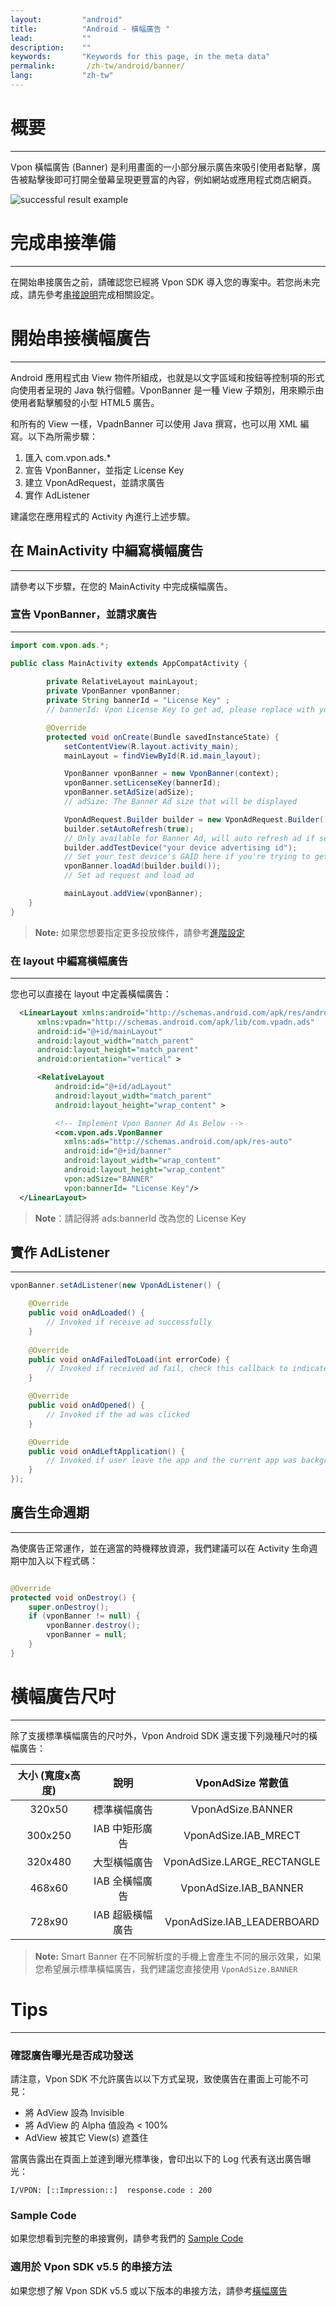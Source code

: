 ```yaml
---
layout:         "android"
title:          "Android - 橫幅廣告 "
lead:           ""
description:    ""
keywords:       "Keywords for this page, in the meta data"
permalink:       /zh-tw/android/banner/
lang:           "zh-tw"
---
```

# 概要
---
Vpon 橫幅廣告 (Banner) 是利用畫面的一小部分展示廣告來吸引使用者點擊，廣告被點擊後即可打開全螢幕呈現更豐富的內容，例如網站或應用程式商店網頁。

<img class="width-300" src="{{site.imgurl}}/Android_Banner.png" alt="successful result example">

# 完成串接準備
---
在開始串接廣告之前，請確認您已經將 Vpon SDK 導入您的專案中。若您尚未完成，請先參考[串接說明]完成相關設定。

# 開始串接橫幅廣告
---
Android 應用程式由 View 物件所組成，也就是以文字區域和按鈕等控制項的形式向使用者呈現的 Java 執行個體。VponBanner 是一種 View 子類別，用來顯示由使用者點擊觸發的小型 HTML5 廣告。

和所有的 View 一樣，VpadnBanner 可以使用 Java 撰寫，也可以用 XML 編寫。以下為所需步驟：

1. 匯入 com.vpon.ads.*
2. 宣告 VponBanner，並指定 License Key
3. 建立 VponAdRequest，並請求廣告
4. 實作 AdListener

建議您在應用程式的 Activity 內進行上述步驟。

## 在 MainActivity 中編寫橫幅廣告
---
請參考以下步驟，在您的 MainActivity 中完成橫幅廣告。

### 宣告 VponBanner，並請求廣告
---
```java
import com.vpon.ads.*;

public class MainActivity extends AppCompatActivity {
        
        private RelativeLayout mainLayout;
        private VponBanner vponBanner;
        private String bannerId = "License Key" ;
        // bannerId: Vpon License Key to get ad, please replace with your own one

        @Override
  	    protected void onCreate(Bundle savedInstanceState) {
            setContentView(R.layout.activity_main);
            mainLayout = findViewById(R.id.main_layout);

            VponBanner vponBanner = new VponBanner(context);
            vponBanner.setLicenseKey(bannerId);
            vponBanner.setAdSize(adSize);
            // adSize: The Banner Ad size that will be displayed

            VponAdRequest.Builder builder = new VponAdRequest.Builder();
            builder.setAutoRefresh(true);
            // Only available for Banner Ad, will auto refresh ad if set true
            builder.addTestDevice("your device advertising id");
            // Set your test device's GAID here if you're trying to get Vpon test ad
            vponBanner.loadAd(builder.build());
            // Set ad request and load ad

            mainLayout.addView(vponBanner);
  	}
}
```

>**Note:** 如果您想要指定更多投放條件，請參考[進階設定](../advanced)

### 在 layout 中編寫橫幅廣告
---
您也可以直接在 layout 中定義橫幅廣告：

``` xml
  <LinearLayout xmlns:android="http://schemas.android.com/apk/res/android"
      xmlns:vpadn="http://schemas.android.com/apk/lib/com.vpadn.ads"
      android:id="@+id/mainLayout"
      android:layout_width="match_parent"
      android:layout_height="match_parent"
      android:orientation="vertical" >

      <RelativeLayout
          android:id="@+id/adLayout"
          android:layout_width="match_parent"
          android:layout_height="wrap_content" >

          <!-- Implement Vpon Banner Ad As Below -->
          <com.vpon.ads.VponBanner
            xmlns:ads="http://schemas.android.com/apk/res-auto"
            android:id="@+id/banner"
            android:layout_width="wrap_content"
            android:layout_height="wrap_content"
            vpon:adSize="BANNER"
            vpon:bannerId= "License Key"/>
  </LinearLayout>
```

>**Note**：請記得將 ads:bannerId 改為您的 License Key



## 實作 AdListener
---
```java
vponBanner.setAdListener(new VponAdListener() {

    @Override
    public void onAdLoaded() {
        // Invoked if receive ad successfully
    }
    
    @Override
    public void onAdFailedToLoad(int errorCode) {
        // Invoked if received ad fail, check this callback to indicates what type of failure occurred
    }

    @Override
    public void onAdOpened() {
        // Invoked if the ad was clicked
    }

    @Override
    public void onAdLeftApplication() {
        // Invoked if user leave the app and the current app was backgrounded
    }
});
```

## 廣告生命週期
---

為使廣告正常運作，並在適當的時機釋放資源，我們建議可以在 Activity 生命週期中加入以下程式碼：

```java

@Override
protected void onDestroy() {
    super.onDestroy();
    if (vponBanner != null) {
        vponBanner.destroy();
        vponBanner = null;
    }
}
```


# 橫幅廣告尺吋
---
除了支援標準橫幅廣告的尺吋外，Vpon Android SDK 還支援下列幾種尺吋的橫幅廣告：

大小 (寬度x高度)             |     說明       |  VponAdSize 常數值
:------------------------: | :-------------:| :-----------------------------:
320x50                     | 標準橫幅廣告     | VponAdSize.BANNER
300x250                    | IAB 中矩形廣告   | VponAdSize.IAB\_MRECT
320x480                    | 大型橫幅廣告      | VponAdSize.LARGE\_RECTANGLE
468x60                     | IAB 全橫幅廣告   | VponAdSize.IAB\_BANNER
728x90                     | IAB 超級橫幅廣告 | VponAdSize.IAB\_LEADERBOARD

<!-- 320x100                    | 大型橫幅廣告     | VponAdSize.LARGE\_BANNER -->

>**Note:** Smart Banner 在不同解析度的手機上會產生不同的展示效果，如果您希望展示標準橫幅廣告，我們建議您直接使用 `VponAdSize.BANNER`


# Tips
---

### 確認廣告曝光是否成功發送
請注意，Vpon SDK 不允許廣告以以下方式呈現，致使廣告在畫面上可能不可見：

* 將 AdView 設為 Invisible
* 將 AdView 的 Alpha 值設為 < 100%
* AdView 被其它 View(s) 遮蓋住

當廣告露出在頁面上並達到曝光標準後，會印出以下的 Log 代表有送出廣告曝光：

```
I/VPON: [::Impression::]  response.code : 200
```



### Sample Code
如果您想看到完整的串接實例，請參考我們的 [Sample Code]

### 適用於 Vpon SDK v5.5 的串接方法
如果您想了解 Vpon SDK v5.5 或以下版本的串接方法，請參考[橫幅廣告](../banner-under550)

[串接說明]: {{site.baseurl}}/zh-tw/android/integration-guide/
[Sample Code]:../../android/download/
